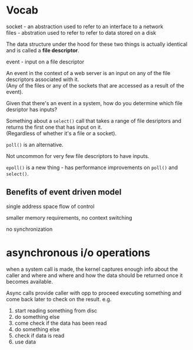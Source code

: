 # Vocab

socket - an abstraction used to refer to an interface to a network  
files - abstration used to refer to refer to data stored on a disk  

The data structure under the hood for these two things is actually identical and is called a **file descriptor**.

event - input on a file descriptor 

An event in the context of a web server is an input on any of the file descriptors associated with it.  
(Any of the files or any of the sockets that are accessed as a result of the event). 

Given that there's an event in a system, how do you determine which file desriptor has inputs?

Something about a `select()` call that takes a range of file desriptors and returns the first one that has input on it.  
(Regardless of whether it's a file or a socket). 

`poll()` is an alternative. 

Not uncommon for very few file descriptors to have inputs. 

`epoll()` is a new thing - has performance improvements on `poll()` and `select()`.


## Benefits of event driven model

single address space flow of control

smaller memory requirements, no context switching
 
no synchronization

# asynchronous i/o operations

when a system call is made, the kernel captures enough info about the caller and where and where and how the data should
be returned once it becomes available. 

Async calls provide caller with opp to proceed executing something and come back later to check on the result. e.g.
1. start reading something from disc
2. do something else
3. come check if the data has been read
4. do something else
5. check if data is read
6. use data
